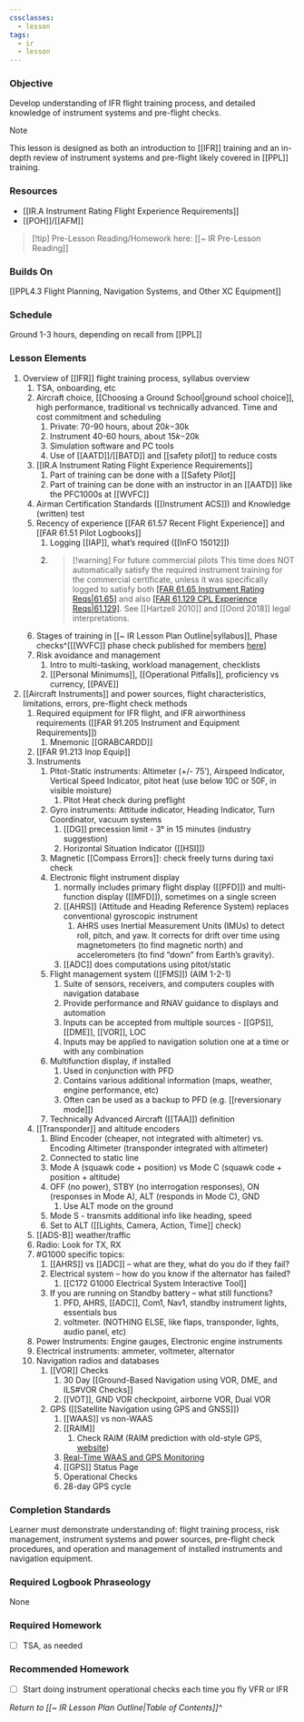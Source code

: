```yaml
---
cssclasses:
  - lesson
tags:
  - ir
  - lesson
---
```

### Objective
Develop understanding of IFR flight training process, and detailed knowledge of instrument systems and pre-flight checks.

> [!note]
> This lesson is designed as both an introduction to [[IFR]] training and an in-depth review of instrument systems and pre-flight likely covered in [[PPL]] training.

### Resources
- [[IR.A Instrument Rating Flight Experience Requirements]]
- [[POH]]/[[AFM]] 

> [!tip] Pre-Lesson Reading/Homework here: [[~ IR Pre-Lesson Reading]]

### Builds On
[[PPL4.3 Flight Planning, Navigation Systems, and Other XC Equipment]]

### Schedule
Ground 1-3 hours, depending on recall from [[PPL]]

### Lesson Elements
1. Overview of [[IFR]] flight training process, syllabus overview
	1. TSA, onboarding, etc
	2. Aircraft choice, [[Choosing a Ground School|ground school choice]], high performance, traditional vs technically advanced. Time and cost commitment and scheduling 
		1. Private: 70-90 hours, about $20k-$30k
		2. Instrument 40-60 hours, about $15k-$20k
		3. Simulation software and PC tools
		4. Use of [[AATD]]/[[BATD]] and [[safety pilot]] to reduce costs
	3. [[IR.A Instrument Rating Flight Experience Requirements]]
		1. Part of training can be done with a [[Safety Pilot]]
		2. Part of training can be done with an instructor in an [[AATD]] like the PFC1000s at [[WVFC]]
	4. Airman Certification Standards ([[Instrument ACS]]) and Knowledge (written) test
	5. Recency of experience [[FAR 61.57 Recent Flight Experience]] and [[FAR 61.51 Pilot Logbooks]]
		1. Logging [[IAP]], what’s required  ([[InFO 15012]])
		2. > [!warning] For future commercial pilots
		   > This time does NOT automatically satisfy the required instrument training for the commercial certificate, unless it was specifically logged to satisfy both [[FAR 61.65 Instrument Rating Reqs|61.65]](d) and also [[FAR 61.129 CPL Experience Reqs|61.129]](a). See [[Hartzell 2010]] and [[Oord 2018]] legal interpretations.
	6. Stages of training in [[~ IR Lesson Plan Outline|syllabus]], Phase checks^[[[WVFC]] phase check published for members [here](https://drive.google.com/drive/folders/1SWFJ0ebOeBLi8jAhSQdilPilrJiuOWzb)]
	7. Risk avoidance and management 
		1. Intro to multi-tasking, workload management, checklists 
		2. [[Personal Minimums]], [[Operational Pitfalls]], proficiency vs currency, [[PAVE]]
2. [[Aircraft Instruments]] and power sources, flight characteristics, limitations, errors, pre-flight check methods 
	1. Required equipment for IFR flight, and IFR airworthiness requirements ([[FAR 91.205 Instrument and Equipment Requirements]])
		1. Mnemonic [[GRABCARDD]]
	2. [[FAR 91.213 Inop Equip]]
	3. Instruments
		1. Pitot-Static instruments: Altimeter (+/- 75’), Airspeed Indicator, Vertical Speed Indicator, pitot heat (use below 10C or 50F, in visible moisture) 
			1. Pitot Heat check during preflight
		2. Gyro instruments: Attitude indicator, Heading Indicator, Turn Coordinator, vacuum systems 
			1. [[DG]] precession limit - 3° in 15 minutes (industry suggestion)
			2. Horizontal Situation Indicator ([[HSI]])
		3. Magnetic [[Compass Errors]]: check freely turns during taxi check
		4. Electronic flight instrument display
			1. normally includes primary flight display ([[PFD]]) and multi-function display ([[MFD]]), sometimes on a single screen
			2. [[AHRS]] (Attitude and Heading Reference System) replaces conventional gyroscopic instrument
				1. AHRS uses Inertial Measurement Units (IMUs) to detect roll, pitch, and yaw. It corrects for drift over time using magnetometers (to find magnetic north) and accelerometers (to find “down” from Earth’s gravity).
			3. [[ADC]] does computations using pitot/static
		5. Flight management system ([[FMS]]) (AIM 1-2-1)
			1. Suite of sensors, receivers, and computers couples with navigation database
			2. Provide performance and RNAV guidance to displays and automation
			3. Inputs can be accepted from multiple sources - [[GPS]], [[DME]], [[VOR]], LOC
			4. Inputs may be applied to navigation solution one at a time or with any combination
		6. Multifunction display, if installed
			1. Used in conjunction with PFD
			2. Contains various additional information (maps, weather, engine performance, etc)
			3. Often can be used as a backup to PFD (e.g. [[reversionary mode]])
		7. Technically Advanced Aircraft ([[TAA]]) definition
	4. [[Transponder]] and altitude encoders
		1. Blind Encoder (cheaper, not integrated with altimeter) vs. Encoding Altimeter (transponder integrated with altimeter)
		2. Connected to static line
		3. Mode A (squawk code + position) vs Mode C (squawk code + position + altitude)
		4. OFF (no power), STBY (no interrogation responses), ON (responses in Mode A), ALT (responds in Mode C), GND
			1. Use ALT mode on the ground
		5. Mode S - transmits additional info like heading, speed
		6. Set to ALT ([[Lights, Camera, Action, Time]] check)
	5. [[ADS-B]] weather/traffic
	6. Radio: Look for TX, RX
	7. #G1000 specific topics: 
		1. [[AHRS]] vs [[ADC]] – what are they, what do you do if they fail?
		2. Electrical system – how do you know if the alternator has failed? 
			1. [[C172 G1000 Electrical System Interactive Tool]]
		3. If you are running on Standby battery – what still functions?
			1. PFD, AHRS, [[ADC]], Com1, Nav1, standby instrument lights, essentials bus 
			2. voltmeter. (NOTHING ELSE, like flaps, transponder, lights, audio panel, etc) 
	8. Power Instruments: Engine gauges, Electronic engine instruments
	9. Electrical instruments: ammeter, voltmeter, alternator 
	10. Navigation radios and databases 
		1. [[VOR]] Checks
			1. 30 Day [[Ground-Based Navigation using VOR, DME, and ILS#VOR Checks]]
			2. [[VOT]], GND VOR checkpoint, airborne VOR, Dual VOR
		3. GPS ([[Satellite Navigation using GPS and GNSS]])
			1. [[WAAS]] vs non-WAAS
			2. [[RAIM]] 
				1. Check RAIM (RAIM prediction with old-style GPS, [website](http://sapt.faa.gov))
			3. [Real-Time WAAS and GPS Monitoring](https://www.nstb.tc.faa.gov/realtime-plots.html)
			4. [[GPS]] Status Page
			5. Operational Checks
			6. 28-day GPS cycle

### Completion Standards
Learner must demonstrate understanding of: flight training process, risk management, instrument systems and power sources, pre-flight check procedures, and operation and management of installed instruments and navigation equipment.

### Required Logbook Phraseology
None

### Required Homework
- [ ] TSA, as needed

### Recommended Homework
- [ ] Start doing instrument operational checks each time you fly VFR or IFR

*Return to [[~ IR Lesson Plan Outline|Table of Contents]]^*